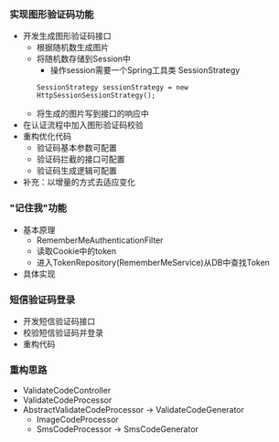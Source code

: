 ### 实现图形验证码功能
- 开发生成图形验证码接口
    - 根据随机数生成图片
    - 将随机数存储到Session中
        - 操作session需要一个Spring工具类 SessionStrategy
        ```
        SessionStrategy sessionStrategy = new HttpSessionSessionStrategy();
        ```
    - 将生成的图片写到接口的响应中
- 在认证流程中加入图形验证码校验
- 重构优化代码
    - 验证码基本参数可配置
    - 验证码拦截的接口可配置
    - 验证码生成逻辑可配置
- 补充：以增量的方式去适应变化

### "记住我"功能
- 基本原理
    - RememberMeAuthenticationFilter
    - 读取Cookie中的token
    - 进入TokenRepository(RememberMeService)从DB中查找Token
- 具体实现

### 短信验证码登录
- 开发短信验证码接口
- 校验短信验证码并登录
- 重构代码

### 重构思路
- ValidateCodeController
- ValidateCodeProcessor
- AbstractValidateCodeProcessor -> ValidateCodeGenerator
    - ImageCodeProcessor
    - SmsCodeProcessor -> SmsCodeGenerator